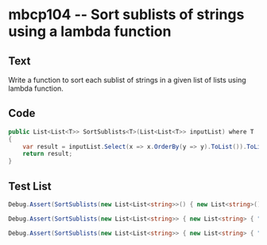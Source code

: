 # mbcp104 -- Sort sublists of strings using a lambda function

## Text

Write a function to sort each sublist of strings in a given list of lists using lambda function.

## Code

```csharp
public List<List<T>> SortSublists<T>(List<List<T>> inputList) where T : IComparable
{
    var result = inputList.Select(x => x.OrderBy(y => y).ToList()).ToList();
    return result;
}
```

## Test List

```csharp
Debug.Assert(SortSublists(new List<List<string>>() { new List<string>() { "green", "orange" }, new List<string>() { "black", "white" }, new List<string>() { "white", "black", "orange" } }).SequenceEqual(new List<List<string>>() { new List<string>() { "green", "orange" }, new List<string>() { "black", "white" }, new List<string>() { "black", "orange", "white" } }));
```

```csharp
Debug.Assert(SortSublists(new List<List<string>> { new List<string> { " red ", "green" }, new List<string> { "blue ", " black" }, new List<string> { " orange", "brown" } }).SequenceEqual(new List<List<string>> { new List<string> { " red ", "green" }, new List<string> { " black", "blue " }, new List<string> { " orange", "brown" } }));
```

```csharp
Debug.Assert(SortSublists(new List<List<string>> { new List<string> { "zilver", "gold" }, new List<string> { "magnesium", "aluminium" }, new List<string> { "steel", "bronze" } }).SequenceEqual(new List<List<string>> { new List<string> { "gold", "zilver" }, new List<string> { "aluminium", "magnesium" }, new List<string> { "bronze", "steel" } }));
```
